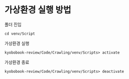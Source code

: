 # 가상환경 실행 방법

폴더 진입
    
    cd venv/Script

가상환경 실행
    
    kyobobook-review/Code/Crawling/venv/Scripts> activate

가상환경 종료

    kyobobook-review/Code/Crawling/venv/Scripts> deactivate